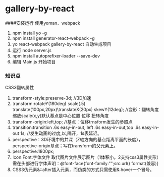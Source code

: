 # gallery-by-react
####安装运行
使用yoman、webpack

1. npm install yo -g
2. npm install generator-react-webpack -g
3. yo react-webpack gallery-by-react 自动生成项目
4. 运行 node server.js
5. npm install autoprefixer-loader --save-dev
6. 编辑 Main.js 开始项目	

### 知识点
CSS3翻转属性

1. transform-style:preserve-3d;  //3D加速
2. transform:rotateY(180deg) scale(.5) translate(100px,20px)\translateX(20px)   skewY(12deg);    //变形：翻转角度 缩放scale(x,y)默认基点是中心位置 位移  扭转角度
3. transform-origin:left,top;  //基点：位移trnsform发生的参照点
4. transition:transition .6s easy-in-out, left .6s easy-in-out,top .6s easy-in-out 1s;   //发生动画的过度,以,隔开，1s表延迟。
5. perspective：3D环境中的井深（Z轴方向的基点距离平面的长度），perspective-origin基点；写在transform的父元素上。
6. perspective:1800px;
7. Icon Font:字体文件 取代图片文件展示图片（1体积小，2支持css3属性变形）需在头部进行字体声明：@font-face{font-family:"";src:url() format(兼容)}
8. CSS3伪元素&::after插入元素，而伪类的方式只需使用&:hover一个冒号。